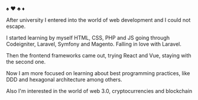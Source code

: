 ♠️ ♥️ ♣️ ♦️

After university I entered into the world of web development and I could not escape.

I started learning by myself HTML, CSS, PHP and JS going through Codeigniter, Laravel, Symfony and Magento. Falling in love with Laravel.

Then the frontend frameworks came out, trying React and Vue, staying with the second one.

Now I am more focused on learning about best programming practices, like DDD and hexagonal architecture among others.

Also I'm interested in the world of web 3.0, cryptocurrencies and blockchain

